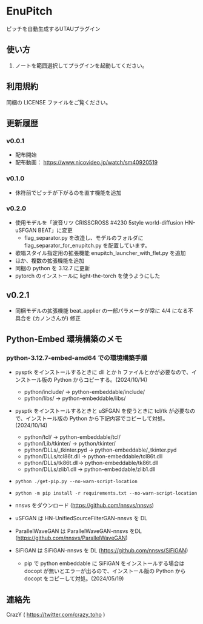 # EnuPitch

ピッチを自動生成するUTAUプラグイン

## 使い方

1. ノートを範囲選択してプラグインを起動してください。

## 利用規約

同梱の LICENSE ファイルをご覧ください。

## 更新履歴

### v0.0.1

- 配布開始
- 配布動画： https://www.nicovideo.jp/watch/sm40920519

### v0.1.0

- 休符前でピッチが下がるのを直す機能を追加

### v0.2.0

- 使用モデルを「波音リツ CRISSCROSS #4230 5style world-diffusion HN-uSFGAN BEAT」に変更
  - flag_separator.py を改造し、モデルのフォルダに flag_separator_for_enupitch.py を配置しています。
- 歌唱スタイル指定用の拡張機能 enupitch_launcher_with_flet.py を追加
- ほか、複数の拡張機能を追加
- 同梱の python を 3.12.7 に更新
- pytorch のインストールに light-the-torch を使うようにした

## v0.2.1

- 同梱モデルの拡張機能 beat_applier の一部パラメータが常に 4/4 になる不具合を (カノンさんが) 修正

## Python-Embed 環境構築のメモ

### python-3.12.7-embed-amd64 での環境構築手順

- pysptk をインストールするときに dll とか h ファイルとかが必要なので、インストール版の Python からコピーする。(2024/10/14)
  - python/include/  → python-embeddable/include/
  - python/libs/  → python-embeddable/libs/
- pysptk をインストールするときと uSFGAN を使うときに tcl/tk が必要なので、インストール版の Python から下記内容でコピーして対処。(2024/10/14)
  - python/tcl/  → python-embeddable/tcl/
  - python/Lib/tkinter/ → python/tkinter/
  - python/DLLs/\_tkinter.pyd → python-embeddable/\_tkinter.pyd 
  - python/DLLs/tcl86t.dll → python-embeddable/tcl86t.dll
  - python/DLLs/tk86t.dll→ python-embeddable/tk86t.dll 
  - python/DLLs/zlib1.dll → python-embeddable/zlib1.dll

- `python ./get-pip.py --no-warn-script-location`
- `python -m pip install -r requirements.txt --no-warn-script-location`
- nnsvs をダウンロード (https://github.com/nnsvs/nnsvs)
- uSFGAN は HN-UnifiedSourceFilterGAN-nnsvs を DL
- ParallelWaveGAN は ParallelWaveGAN-nnsvs をDL (https://github.com/nnsvs/ParallelWaveGAN)
- SiFiGAN は SiFiGAN-nnsvs を DL (https://github.com/nnsvs/SiFiGAN)
  - pip で python embeddable に SiFiGAN をインストールする場合は docopt が無いとエラーが出るので、インストール版の Python から docopt をコピーして対処。(2024/05/19)

## 連絡先

CrazY ( https://twitter.com/crazy_toho )
